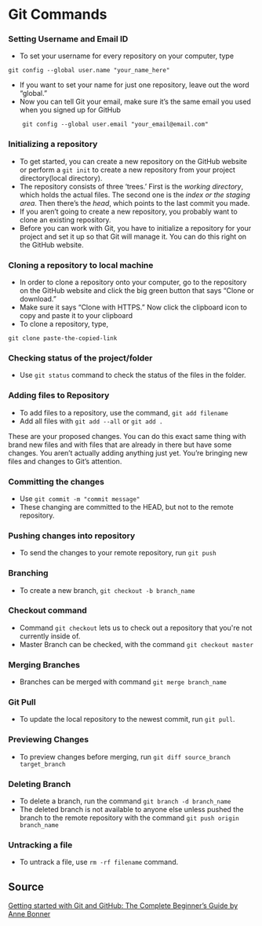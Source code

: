 # Git Commands

### Setting Username and Email ID
- To set your username for every repository on your computer, type 
```
git config --global user.name "your_name_here"
```
- If you want to set your name for just one repository, leave out the word “global.”
- Now you can tell Git your email, make sure it’s the same email you used when you signed up for GitHub
```
	git config --global user.email "your_email@email.com"
```

### Initializing a repository
- To get started, you can create a new repository on the GitHub website or perform a `git init` to create a new repository from your project directory(local directory).
- The repository consists of three ‘trees.’ First is the *working directory*, which holds the actual files. The second one is the *index or the staging area*. Then there’s the *head*,
 which points to the last commit you made.
- If you aren’t going to create a new repository, you probably want to clone an existing repository.
- Before you can work with Git, you have to initialize a repository for your project and set it up so that Git will manage it. You can do this right on the GitHub website.

### Cloning a repository to local machine
- In order to clone a repository onto your computer, go to the repository on the GitHub website and click the big green button that says “Clone or download.”
- Make sure it says “Clone with HTTPS.” Now click the clipboard icon to copy and paste it to your clipboard
- To clone a repository, type, 
```
git clone paste-the-copied-link
```

### Checking status of the project/folder
- Use `git status` command to check the status of the files in the folder.

### Adding files to Repository
- To add files to a repository, use the command, `git add filename`
- Add all files with `git add --all` or `git add .`
	
These are your proposed changes. You can do this exact same thing with brand new files and with files that are already in there but have some changes. You aren’t actually 
adding anything just yet. You’re bringing new files and changes to Git’s attention.

### Committing the changes
- Use `git commit -m "commit message"`
- These changing are committed to the HEAD, but not to the remote repository.

### Pushing changes into repository
- To send the changes to your remote repository, run `git push` 

### Branching 
- To create a new branch, `git checkout -b branch_name`
	
### Checkout command
- Command `git checkout` lets us to check out a repository that you're not currently inside of.
- Master Branch can be checked, with the command `git checkout master`

### Merging Branches
- Branches can be merged with command `git merge branch_name`
	
### Git Pull
- To update the local repository to the newest commit, run `git pull`.

### Previewing Changes
- To preview changes before merging, run `git diff source_branch target_branch`

### Deleting Branch
- To delete a branch, run the command `git branch -d branch_name`
- The deleted branch is not available to anyone else unless pushed the branch to the remote repository with the command `git push origin branch_name`

### Untracking a file 
- To untrack a file, use `rm -rf filename` command.

## Source
[Getting started with Git and GitHub: The Complete Beginner’s Guide by Anne Bonner](https://medium.com/towards-data-science/getting-started-with-git-and-github-6fcd0f2d4ac6)
	


